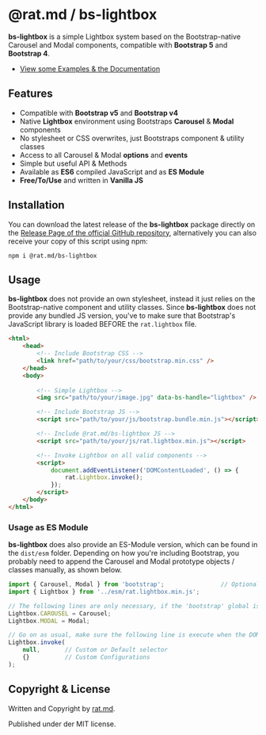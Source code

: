 @rat.md / bs-lightbox
=====================
**bs-lightbox** is a simple Lightbox system based on the Bootstrap-native Carousel and Modal 
components, compatible with **Bootstrap 5** and **Bootstrap 4**.

- [View some Examples & the Documentation](https://ratmd.github.io/bs-lightbox/)

Features
--------

- Compatible with **Bootstrap v5** and **Bootstrap v4**
- Native **Lightbox** environment using Bootstraps **Carousel** & **Modal** components
- No stylesheet or CSS overwrites, just Bootstraps component & utility classes
- Access to all Carousel & Modal **options** and **events**
- Simple but useful API & Methods
- Available as **ES6** compiled JavaScript and as **ES Module**
- **Free/To/Use** and written in **Vanilla JS**


Installation
------------

You can download the latest release of the **bs-lightbox** package directly on the 
[Release Page of the official GitHub repository](https://github.com/RatMD/bs-lightbox/releases), 
alternatively you can also receive your copy of this script using npm:

```
npm i @rat.md/bs-lightbox
```


Usage
-----
**bs-lightbox** does not provide an own stylesheet, instead it just relies on the Bootstrap-native
component and utility classes. Since **bs-lightbox** does not provide any bundled JS version, you've 
to make sure that Bootstrap's JavaScript library is loaded BEFORE the `rat.lightbox` file.

```html
<html>
    <head>
        <!-- Include Bootstrap CSS -->
        <link href="path/to/your/css/bootstrap.min.css" />
    </head>
    <body>
        
        <!-- Simple Lightbox -->
        <img src="path/to/your/image.jpg" data-bs-handle="lightbox" />

        <!-- Include Bootstrap JS -->
        <script src="path/to/your/js/bootstrap.bundle.min.js"></script>

        <!-- Include @rat.md/bs-lightbox JS -->
        <script src="path/to/your/js/rat.lightbox.min.js"></script>

        <!-- Invoke Lightbox on all valid components -->
        <script>
            document.addEventListener('DOMContentLoaded', () => {
                rat.Lightbox.invoke();
            });
        </script>
    </body>
</html>
```

### Usage as ES Module
**bs-lightbox** does also provide an ES-Module version, which can be found in the `dist/esm` folder. 
Depending on how you're including Bootstrap, you probably need to append the Carousel and Modal 
prototype objects / classes manually, as shown below.

```javascript
import { Carousel, Modal } from 'bootstrap';                // Optional, depending on your usage
import { Lightbox } from '../esm/rat.lightbox.min.js';

// The following lines are only necessary, if the 'bootstrap' global is not added
Lightbox.CAROUSEL = Carousel;
Lightbox.MODAL = Modal; 

// Go on as usual, make sure the following line is execute when the DOM is ready.
Lightbox.invoke(
    null,       // Custom or Default selector
    {}          // Custom Configurations
);
```


Copyright & License
-------
Written and Copyright by [rat.md](https://www.rat.md).

Published under der MIT license.
